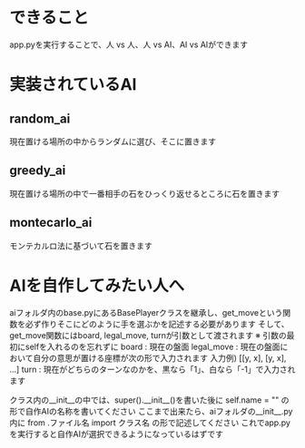 # できること
app.pyを実行することで、人 vs 人、人 vs AI、AI vs AIができます

# 実装されているAI
## random_ai
現在置ける場所の中からランダムに選び、そこに置きます

## greedy_ai
現在置ける場所の中で一番相手の石をひっくり返せるところに石を置きます

## montecarlo_ai
モンテカルロ法に基づいて石を置きます

# AIを自作してみたい人へ
aiフォルダ内のbase.pyにあるBasePlayerクラスを継承し、get_moveという関数を必ず作りそこにどのように手を選ぶかを記述する必要があります
そして、get_move関数にはboard, legal_move, turnが引数として渡されます
※ 引数の最初にselfを入れるのを忘れずに
board : 現在の盤面
legal_move : 現在の盤面において自分の意思が置ける座標が次の形で入力されます
    入力例) [[y, x], [y, x], ...]
turn : 現在がどちらのターンなのかを、黒なら「1」、白なら「-1」で入力されます

クラス内の__init__の中では、super().\_\_init__()を書いた後に self.name = "" の形で自作AIの名称を書いてください
ここまで出来たら、aiフォルダの__init__.py内に from .ファイル名 import クラス名 の形で記述してください
これでapp.pyを実行すると自作AIが選択できるようになっているはずです
